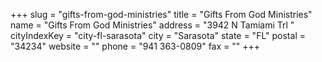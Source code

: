 +++
slug = "gifts-from-god-ministries"
title = "Gifts From God Ministries"
name = "Gifts From God Ministries"
address = "3942 N Tamiami Trl "
cityIndexKey = "city-fl-sarasota"
city = "Sarasota"
state = "FL"
postal = "34234"
website = ""
phone = "941 363-0809"
fax = ""
+++
